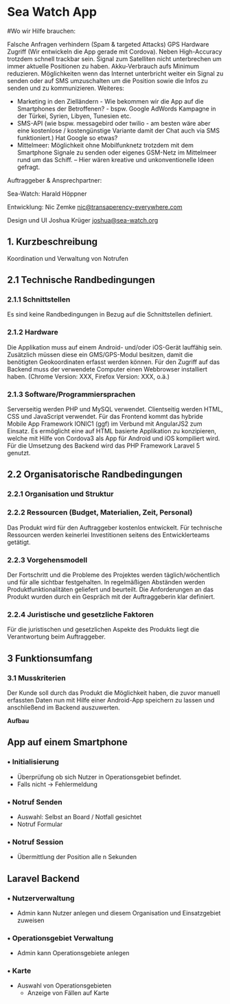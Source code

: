# Sea Watch App

#Wo wir Hilfe brauchen:

Falsche Anfragen verhindern (Spam & targeted Attacks)
GPS Hardware Zugriff (Wir entwickeln die App gerade mit Cordova).
Neben High-Accuracy trotzdem schnell trackbar sein.
Signal zum Satelliten nicht unterbrechen um immer aktuelle Positionen zu haben.
Akku-Verbrauch aufs Minimum reduzieren.
Möglichkeiten wenn das Internet unterbricht weiter ein Signal zu senden oder auf SMS umzuschalten um die Position sowie die Infos zu senden und zu kommunizieren.
Weiteres:
- Marketing in den Zielländern - Wie bekommen wir die App auf die Smartphones der Betroffenen? - bspw. Google AdWords Kampagne in der Türkei, Syrien, Libyen, Tunesien etc.
- SMS-API (wie bspw. messagebird oder twilio - am besten wäre aber eine kostenlose / kostengünstige Variante damit der Chat auch via SMS funktioniert.) Hat Google so etwas? 
- Mittelmeer: Möglichkeit ohne Mobilfunknetz trotzdem mit dem Smartphone Signale zu senden oder eigenes GSM-Netz im Mittelmeer rund um das Schiff. – Hier wären kreative und unkonventionelle Ideen gefragt.




Auftraggeber & Ansprechpartner:

Sea-Watch:
Harald Höppner

Entwicklung:
Nic Zemke
nic@transaperency-everywhere.com

Design und UI
Joshua Krüger
joshua@sea-watch.org


## 1. Kurzbeschreibung

Koordination und Verwaltung von Notrufen

## 2.1 Technische Randbedingungen 

### 2.1.1 Schnittstellen 
Es sind keine Randbedingungen in Bezug auf die Schnittstellen definiert. 

### 2.1.2 Hardware 
Die Applikation muss auf einem Android- und/oder iOS-Gerät lauffähig sein. Zusätzlich müssen diese ein 
GMS/GPS-Modul besitzen, damit die benötigten Geokoordinaten erfasst werden können. 
Für den Zugriff auf das Backend muss der verwendete Computer einen Webbrowser installiert 
haben. (Chrome Version: XXX, Firefox Version: XXX, o.ä.) 

### 2.1.3 Software/Programmiersprachen 
Serverseitig werden PHP und MySQL verwendet. Clientseitig werden HTML, CSS und JavaScript 
verwendet. Für das Frontend kommt das hybride Mobile App Framework IONIC1 (ggf) im Verbund mit AngularJS2 zum Einsatz. Es ermöglicht eine auf HTML basierte Applikation zu konzipieren, welche 
mit Hilfe von Cordova3 als App für Android und iOS kompiliert wird. Für die Umsetzung des 
Backend wird das PHP Framework Laravel 5 genutzt. 

## 2.2 Organisatorische Randbedingungen 
### 2.2.1 Organisation und Struktur 

### 2.2.2 Ressourcen (Budget, Materialien, Zeit, Personal) 

Das Produkt wird für den Auftraggeber kostenlos entwickelt. Für technische Ressourcen werden keinerlei Investitionen seitens des Entwicklerteams getätigt. 

### 2.2.3 Vorgehensmodell

Der Fortschritt und die Probleme des Projektes werden täglich/wöchentlich und für alle sichtbar 
festgehalten.
In regelmäßigen Abständen werden Produktfunktionalitäten geliefert und beurteilt. Die 
Anforderungen an das Produkt wurden durch ein Gespräch mit der Auftraggeberin klar definiert. 

### 2.2.4 Juristische und gesetzliche Faktoren

Für die juristischen und gesetzlichen Aspekte des Produkts liegt die Verantwortung beim 
Auftraggeber. 


## 3 Funktionsumfang 

### 3.1 Musskriterien
Der Kunde soll durch das Produkt die Möglichkeit haben, die zuvor manuell erfassten Daten nun mit Hilfe einer Android-App speichern zu lassen und anschließend im Backend auszuwerten.

**Aufbau**

## App auf einem Smartphone

### • Initialisierung
- Überprüfung ob sich Nutzer in Operationsgebiet befindet.
- Falls nicht -> Fehlermeldung

### • Notruf Senden
- Auswahl: Selbst an Board / Notfall gesichtet
- Notruf Formular

### • Notruf Session
- Übermittlung der Position alle n Sekunden



## Laravel Backend

### • Nutzerverwaltung
- Admin kann Nutzer anlegen und diesem Organisation und Einsatzgebiet zuweisen

### • Operationsgebiet Verwaltung
- Admin kann Operationsgebiete anlegen

### • Karte
- Auswahl von Operationsgebieten
	- Anzeige von Fällen auf Karte
